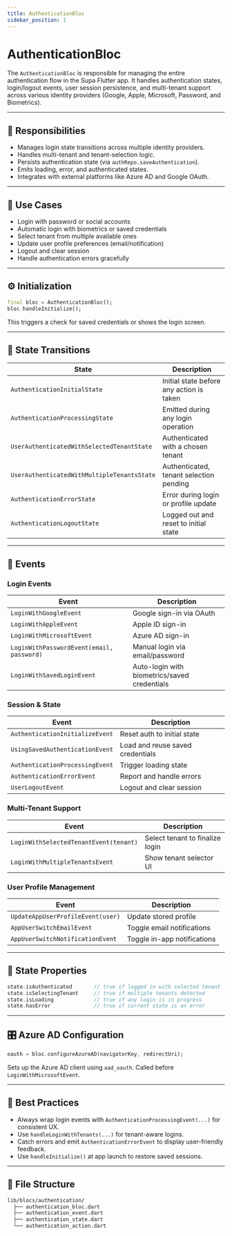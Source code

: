 ```yaml
---
title: AuthenticationBloc
sidebar_position: 1
---
```


# AuthenticationBloc

The `AuthenticationBloc` is responsible for managing the entire authentication flow in the Supa Flutter app. It handles authentication states, login/logout events, user session persistence, and multi-tenant support across various identity providers (Google, Apple, Microsoft, Password, and Biometrics).

---

## 🧠 Responsibilities

- Manages login state transitions across multiple identity providers.
- Handles multi-tenant and tenant-selection logic.
- Persists authentication state (via `authRepo.saveAuthentication`).
- Emits loading, error, and authenticated states.
- Integrates with external platforms like Azure AD and Google OAuth.

---

## 🎯 Use Cases

- Login with password or social accounts
- Automatic login with biometrics or saved credentials
- Select tenant from multiple available ones
- Update user profile preferences (email/notification)
- Logout and clear session
- Handle authentication errors gracefully

---

## ⚙️ Initialization

```dart
final bloc = AuthenticationBloc();
bloc.handleInitialize();
```

This triggers a check for saved credentials or shows the login screen.

---

## 🔁 State Transitions

| State                                      | Description                                      |
|-------------------------------------------|--------------------------------------------------|
| `AuthenticationInitialState`              | Initial state before any action is taken         |
| `AuthenticationProcessingState`           | Emitted during any login operation               |
| `UserAuthenticatedWithSelectedTenantState`| Authenticated with a chosen tenant               |
| `UserAuthenticatedWithMultipleTenantsState`| Authenticated, tenant selection pending         |
| `AuthenticationErrorState`                | Error during login or profile update             |
| `AuthenticationLogoutState`               | Logged out and reset to initial state            |

---

## 🧩 Events

### Login Events

| Event                                | Description                         |
|-------------------------------------|-------------------------------------|
| `LoginWithGoogleEvent`              | Google sign-in via OAuth            |
| `LoginWithAppleEvent`               | Apple ID sign-in                    |
| `LoginWithMicrosoftEvent`          | Azure AD sign-in                    |
| `LoginWithPasswordEvent(email, password)` | Manual login via email/password |
| `LoginWithSavedLoginEvent`          | Auto-login with biometrics/saved credentials |

### Session & State

| Event                                  | Description                        |
|---------------------------------------|------------------------------------|
| `AuthenticationInitializeEvent`       | Reset auth to initial state        |
| `UsingSavedAuthenticationEvent`       | Load and reuse saved credentials   |
| `AuthenticationProcessingEvent`       | Trigger loading state              |
| `AuthenticationErrorEvent`            | Report and handle errors           |
| `UserLogoutEvent`                     | Logout and clear session           |

### Multi-Tenant Support

| Event                                   | Description                        |
|----------------------------------------|------------------------------------|
| `LoginWithSelectedTenantEvent(tenant)` | Select tenant to finalize login    |
| `LoginWithMultipleTenantsEvent`        | Show tenant selector UI            |

### User Profile Management

| Event                                      | Description                     |
|-------------------------------------------|---------------------------------|
| `UpdateAppUserProfileEvent(user)`         | Update stored profile           |
| `AppUserSwitchEmailEvent`                 | Toggle email notifications      |
| `AppUserSwitchNotificationEvent`          | Toggle in-app notifications     |

---

## 🧠 State Properties

```dart
state.isAuthenticated       // true if logged in with selected tenant
state.isSelectingTenant     // true if multiple tenants detected
state.isLoading             // true if any login is in progress
state.hasError              // true if current state is an error
```

---

## 🎛 Azure AD Configuration

```dart
oauth = bloc.configureAzureAD(navigatorKey, redirectUri);
```

Sets up the Azure AD client using `aad_oauth`. Called before `LoginWithMicrosoftEvent`.

---

## 🧠 Best Practices

- Always wrap login events with `AuthenticationProcessingEvent(...)` for consistent UX.
- Use `handleLoginWithTenants(...)` for tenant-aware logins.
- Catch errors and emit `AuthenticationErrorEvent` to display user-friendly feedback.
- Use `handleInitialize()` at app launch to restore saved sessions.

---

## 📂 File Structure

```txt
lib/blocs/authentication/
  ├── authentication_bloc.dart
  ├── authentication_event.dart
  ├── authentication_state.dart
  └── authentication_action.dart
```
